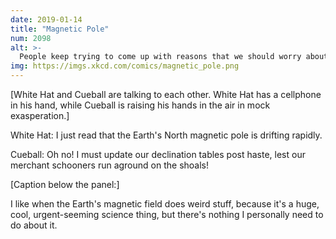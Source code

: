 ```yaml
---
date: 2019-01-14
title: "Magnetic Pole"
num: 2098
alt: >-
  People keep trying to come up with reasons that we should worry about the magnetic field collapsing or reversing, but honestly I think it's fine. Whatever minor problems it causes will be made up for by the mid-latitude auroras.
img: https://imgs.xkcd.com/comics/magnetic_pole.png
---
```

[White Hat and Cueball are talking to each other. White Hat has a cellphone in his hand, while Cueball is raising his hands in the air in mock exasperation.]

White Hat: I just read that the Earth's North magnetic pole is drifting rapidly.

Cueball: Oh no! I must update our declination tables post haste, lest our merchant schooners run aground on the shoals!

[Caption below the panel:]

I like when the Earth's magnetic field does weird stuff, because it's a huge, cool, urgent-seeming science thing, but there's nothing I personally need to do about it.